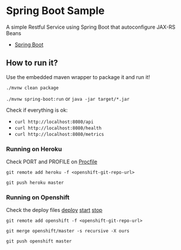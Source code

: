 # Spring Boot Sample

A simple Restful Service using Spring Boot that autoconfigure JAX-RS Beans

- [Spring Boot](http://projects.spring.io/spring-boot/)

## How to run it?

Use the embedded maven wrapper to package it and run it!

  `./mvnw clean package`

  `./mvnw spring-boot:run` or `java -jar target/*.jar`

Check if everything is ok:
  - `curl http://localhost:8080/api`
  - `curl http://localhost:8080/health`
  - `curl http://localhost:8080/metrics`

### Running on Heroku

Check PORT and PROFILE on [Procfile](Procfile)

  `git remote add heroku -f <openshift-git-repo-url>`

  `git push heroku master`

### Running on Openshift

Check the deploy files
  [deploy](.openshift/action_hooks/deploy)
  [start](.openshift/action_hooks/start)
  [stop](.openshift/action_hooks/stop)

  `git remote add openshift -f <openshift-git-repo-url>`

  `git merge openshift/master -s recursive -X ours`

  `git push openshift master`
